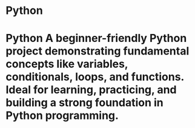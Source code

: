 # Python
# Python A beginner-friendly Python project demonstrating fundamental concepts like variables, conditionals, loops, and functions. Ideal for learning, practicing, and building a strong foundation in Python programming.
